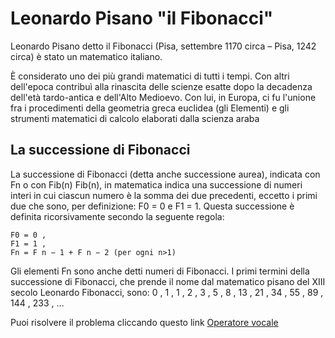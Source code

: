 # Leonardo Pisano "il Fibonacci" 

Leonardo Pisano detto il Fibonacci (Pisa, settembre 1170 circa – Pisa, 1242 circa) è stato un matematico italiano.

È considerato uno dei più grandi matematici di tutti i tempi. Con altri dell'epoca contribuì alla rinascita delle scienze esatte dopo la decadenza dell'età tardo-antica e dell'Alto Medioevo. Con lui, in Europa, ci fu l'unione fra i procedimenti della geometria greca euclidea (gli Elementi) e gli strumenti matematici di calcolo elaborati dalla scienza araba

## La successione di Fibonacci
La successione di Fibonacci (detta anche successione aurea), indicata con Fn o con Fib(n)  Fib(n), in matematica indica una successione di numeri interi in cui ciascun numero è la somma dei due precedenti, eccetto i primi due che sono, per definizione: F0 = 0  e F1 = 1. Questa successione è definita ricorsivamente secondo la seguente regola:

    F0 = 0 , 
    F1 = 1 , 
    Fn = F n − 1 + F n − 2 (per ogni n>1)

Gli elementi Fn sono anche detti numeri di Fibonacci. I primi termini della successione di Fibonacci, che prende il nome dal matematico pisano del XIII secolo Leonardo Fibonacci, sono: 0 , 1 , 1 , 2 , 3 , 5 , 8 , 13 , 21 , 34 , 55 , 89 , 144 , 233 , … 


Puoi risolvere il problema cliccando questo link <a href="cart1/gml.html"> Operatore vocale </a>
